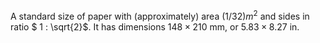 A standard size of paper with (approximately) area $(1/32)m^{2}$ and
sides in ratio $ 1 : \sqrt{2}$. It has dimensions $148 \times 210$ mm,
or $5.83 \times 8.27$ in.
